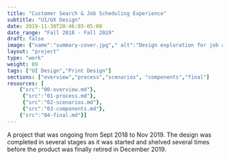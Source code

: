 ```yaml
---
title: "Customer Search & Job Scheduling Experience"
subtitle: "UI/UX Design"
date: 2019-11-30T20:46:03-05:00
date_range: "Fall 2018 - Fall 2019"
draft: false
image: {"name":"summary-cover.jpg"," alt":"Design exploration for job and customer screens in the Pointman App"}
layout: "project"
type: "work"
weight: 89
tags: ["UI Design","Print Design"]
sections: ["overview","process","scenarios", "components","final"]
resources: [
    {"src":"00-overview.md"},
     {"src":"01-process.md"},
     {"src":"02-scenarios.md"},
     {"src":"03-components.md"},
    {"src":"04-final.md"}]
---
```

A project that was ongoing from Sept 2018 to Nov 2019. The design was completed in several stages as it was started and shelved several times before the product was finally retired in December 2019.
